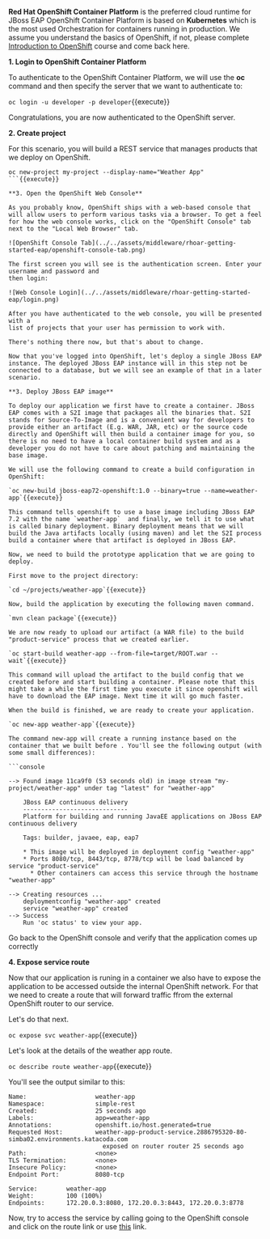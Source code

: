 **Red Hat OpenShift Container Platform** is the preferred cloud runtime for JBoss EAP
OpenShift Container Platform is based on **Kubernetes** which is the most used Orchestration for containers running in production. We assume you understand the basics of OpenShift, if not, please complete [Introduction to OpenShift]( https://learn.openshift.com/introduction/) course and come back here.

**1. Login to OpenShift Container Platform**

To authenticate to the OpenShift Container Platform, we will use the **oc** command and then specify the server that we
want to authenticate to:

```oc login -u developer -p developer```{{execute}}


Congratulations, you are now authenticated to the OpenShift server.


**2. Create project**

For this scenario, you will build a REST service that manages products that we deploy on OpenShift.

```
oc new-project my-project --display-name="Weather App"
```{{execute}}

**3. Open the OpenShift Web Console**

As you probably know, OpenShift ships with a web-based console that will allow users to perform various tasks via a browser. To get a feel for how the web console works, click on the "OpenShift Console" tab next to the "Local Web Browser" tab.

![OpenShift Console Tab](../../assets/middleware/rhoar-getting-started-eap/openshift-console-tab.png)

The first screen you will see is the authentication screen. Enter your username and password and
then login:

![Web Console Login](../../assets/middleware/rhoar-getting-started-eap/login.png)

After you have authenticated to the web console, you will be presented with a
list of projects that your user has permission to work with.

There's nothing there now, but that's about to change.

Now that you've logged into OpenShift, let's deploy a single JBoss EAP instance. The deployed JBoss EAP instance will in this step not be connected to a database, but we will see an example of that in a later scenario. 

**3. Deploy JBoss EAP image**

To deploy our application we first have to create a container. JBoss EAP comes with a S2I image that packages all the binaries that. S2I stands for Source-To-Image and is a convenient way for developers to provide either an artifact (E.g. WAR, JAR, etc) or the source code directly and OpenShift will then build a container image for you, so there is no need to have a local container build system and as a developer you do not have to care about patching and maintaining the base image. 

We will use the following command to create a build configuration in OpenShift:

`oc new-build jboss-eap72-openshift:1.0 --binary=true --name=weather-app`{{execute}}

This command tells openshift to use a base image including JBoss EAP 7.2 with the name `weather-app`  and finally, we tell it to use what is called binary deployment. Binary deployment means that we will build the Java artifacts locally (using maven) and let the S2I process build a container where that artifact is deployed in JBoss EAP.

Now, we need to build the prototype application that we are going to deploy.

First move to the project directory:

`cd ~/projects/weather-app`{{execute}}

Now, build the application by executing the following maven command.

`mvn clean package`{{execute}}

We are now ready to upload our artifact (a WAR file) to the build "product-service" process that we created earlier.

`oc start-build weather-app --from-file=target/ROOT.war --wait`{{execute}}

This command will upload the artifact to the build config that we created before and start building a container. Please note that this might take a while the first time you execute it since openshift will have to download the EAP image. Next time it will go much faster.

When the build is finished, we are ready to create your application.

`oc new-app weather-app`{{execute}}

The command new-app will create a running instance based on the container that we built before . You'll see the following output (with some small differences):

```console

--> Found image 11ca9f0 (53 seconds old) in image stream "my-project/weather-app" under tag "latest" for "weather-app"

    JBoss EAP continuous delivery
    -----------------------------
    Platform for building and running JavaEE applications on JBoss EAP continuous delivery

    Tags: builder, javaee, eap, eap7

    * This image will be deployed in deployment config "weather-app"
    * Ports 8080/tcp, 8443/tcp, 8778/tcp will be load balanced by service "product-service"
      * Other containers can access this service through the hostname "weather-app"

--> Creating resources ...
    deploymentconfig "weather-app" created
    service "weather-app" created
--> Success
    Run 'oc status' to view your app.
```

Go back to the OpenShift console and verify that the application comes up correctly

**4. Expose service route**

Now that our application is runing in a container we also have to expose the application to be accessed outside the internal OpenShift network. For that we need to create a route that will forward traffic ffrom the external OpenShift router to our service.

Let's do that next.

```oc expose svc weather-app```{{execute}}

Let's look at the details of the weather app route.

```oc describe route weather-app```{{execute}}

You'll see the output similar to this:

```console
Name:                   weather-app
Namespace:              simple-rest
Created:                25 seconds ago
Labels:                 app=weather-app
Annotations:            openshift.io/host.generated=true
Requested Host:         weather-app-product-service.2886795320-80-simba02.environments.katacoda.com
                          exposed on router router 25 seconds ago
Path:                   <none>
TLS Termination:        <none>
Insecure Policy:        <none>
Endpoint Port:          8080-tcp

Service:        weather-app
Weight:         100 (100%)
Endpoints:      172.20.0.3:8080, 172.20.0.3:8443, 172.20.0.3:8778
```

Now, try to access the service by calling going to the OpenShift console and click on the route link or use [this](http://weather-app-my-project.[[HOST_SUBDOMAIN]]-80-[[KATACODA_HOST]].environments.katacoda.com/) link.
